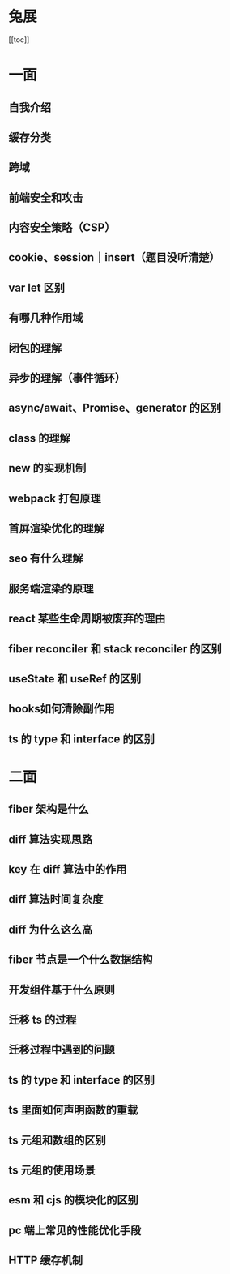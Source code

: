 # 兔展
[[toc]]
# 一面

## 自我介绍

## 缓存分类

## 跨域

## 前端安全和攻击

## 内容安全策略（CSP）

## cookie、session｜insert（题目没听清楚）

## var let 区别

## 有哪几种作用域

## 闭包的理解

## 异步的理解（事件循环）

## async/await、Promise、generator 的区别

## class 的理解

## new 的实现机制

## webpack 打包原理

## 首屏渲染优化的理解

## seo 有什么理解

## 服务端渲染的原理

## react 某些生命周期被废弃的理由

## fiber reconciler 和 stack reconciler 的区别

## useState 和 useRef 的区别

## hooks如何清除副作用

## ts 的 type 和 interface 的区别



# 二面

## fiber 架构是什么

## diff 算法实现思路

## key 在 diff 算法中的作用

## diff 算法时间复杂度

## diff 为什么这么高

## fiber 节点是一个什么数据结构

## 开发组件基于什么原则

## 迁移 ts 的过程

## 迁移过程中遇到的问题

## ts 的 type 和 interface 的区别

## ts 里面如何声明函数的重载

## ts 元组和数组的区别

## ts 元组的使用场景

## esm 和 cjs 的模块化的区别

## pc 端上常见的性能优化手段

## HTTP 缓存机制

